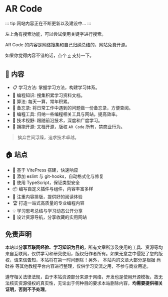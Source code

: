 # AR Code

::: tip
网站内容正在不断更新以及建设中...
:::

左上角有搜索功能，可以尝试使用关键字进行搜索。

AR Code 的内容是网络搜集和自己归纳总结的，网站免费开源。

如果你觉得内容不错的话，点个 [⭐️](https://github.com/cozzx/blog-vp) 支持一下。

## 📓 内容

- 📋 学习方法: 掌握学习方法，构建学习体系。
- 💬 编程知识: 搜集积累学习资料文档。
- 📓 算法: 每天一算，常年积累。
- 🚚 备忘录: 将日常工作中遇到的问题做一份备忘录，方便查阅。
- 🔧 编程工具: 归纳一些编程相关工具与网站，提高效率。
- 🎉 技术视野: 跟随前沿技术，深度和广度学习。
- 🚩 拥抱开源: 文档开源，版权 `AR Code` 所有，禁商业行为。

> 摈弃世间浮躁，追求技术卓越。

## 🏠 站点

- 🚀 基于 VitePress 搭建，快速响应
- 📏 添加 eslint 与 git-hooks，自动格式化与修复
- 🦾 使用 TypeScript，保证类型安全
- 📦 编写自定义插件与组件，内容丰富多样
- 📘 注重内容排版，提供好的阅读体验
- 🏆 打造一站式高质量的专业编程内容
- 💡 学习思考总结与学习动态公开分享
- 🍭 设计资源导航，分享收藏的实用网站

## 免责声明

本站以**分享互联网经验、学习知识为目的**，所有文章所涉及使用的工具、资源等均来自互联网，仅供学习和研究使用，版权归作者所有。如果无意之中侵犯了您的版权，请来信告知，本站将在第一时间删除！另外， 本站内的文章大部分是根据 尚硅谷 等其他教程平台内容进行整理，仅供学习交流之用，不参与商业用途。

遵守相关法律法规，由于本站资源部分来源于网络，开发也是使用开源模板，故无法核实资源侵权的真实性，无论出于何种目的要求本站删除内容，**均需要提供相关证明，否则不予处理**。
